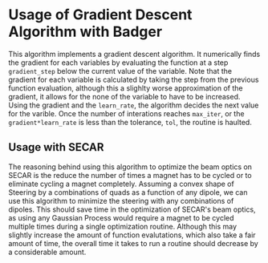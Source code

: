 # Usage of Gradient Descent Algorithm with Badger

This algorithm implements a gradient descent algorithm. It numerically finds the gradient for each variables by evaluating the function at a step `gradient_step` below the current value of the variable. Note that the gradient for each variable is calculated by taking the step from the previous function evaluation, although this a slighlty worse approximation of the gradient, it allows for the none of the variable to have to be increased.  Using the gradient and the `learn_rate`, the algorithm decides the next value for the varible. Once the number of interations reaches `max_iter`, or the `gradient*learn_rate` is less than the tolerance, `tol`, the routine is haulted. 

## Usage with SECAR

The reasoning behind using this algorithm to optimize the beam optics on SECAR is the reduce the number of times a magnet has to be cycled or to eliminate cycling a magnet completely. Assuming a convex shape of Steering by a combinations of quads as a function of any dipole, we can use this algorithm to minimize the steering with any combinations of dipoles. This should save time in the optimization of SECAR's beam optics, as using any Gaussian Process would require a magnet to be cycled multiple times during a single optimization routine. Although this may slightly increase the amount of function evalutations, which also take a fair amount of time, the overall time it takes to run a routine should decrease by a considerable amount. 
